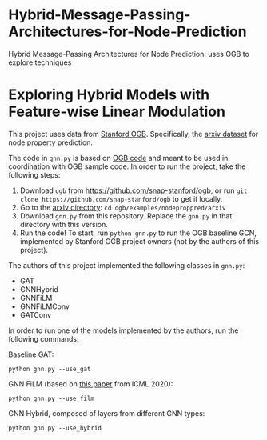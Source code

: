 # Hybrid-Message-Passing-Architectures-for-Node-Prediction
Hybrid Message-Passing Architectures for Node Prediction: uses OGB to explore techniques

# Exploring Hybrid Models with Feature-wise Linear Modulation

This project uses data from [Stanford OGB](https://ogb.stanford.edu/). Specifically, the [arxiv dataset](https://ogb.stanford.edu/docs/nodeprop/#ogbn-arxiv) for node property prediction.

The code in `gnn.py` is based on [OGB code](https://github.com/snap-stanford/ogb/blob/master/examples/nodeproppred/arxiv/gnn.py) and meant to be used in coordination with OGB sample code. In order to run the project, take the following steps:

1. Download `ogb` from https://github.com/snap-stanford/ogb, or run `git clone https://github.com/snap-stanford/ogb` to get it locally.
2. Go to the [arxiv directory](https://github.com/snap-stanford/ogb/tree/master/examples/nodeproppred/arxiv): `cd ogb/examples/nodeproppred/arxiv`
3. Download `gnn.py` from this repository. Replace the `gnn.py` in that directory with this version.
4. Run the code! To start, run `python gnn.py` to run the OGB baseline GCN, implemented by Stanford OGB project owners (not by the authors of this project).

The authors of this project implemented the following classes in `gnn.py`:
- GAT
- GNNHybrid
- GNNFiLM
- GNNFiLMConv
- GATConv

In order to run one of the models implemented by the authors, run the following commands:

Baseline GAT:

`python gnn.py --use_gat`

GNN FiLM (based on [this paper](https://arxiv.org/pdf/1906.12192.pdf) from ICML 2020):

`python gnn.py --use_film`

GNN Hybrid, composed of layers from different GNN types:

`python gnn.py --use_hybrid`


